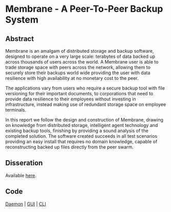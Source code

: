 # Membrane - A Peer-To-Peer Backup System

Abstract
--------

Membrane is an amalgam of distributed storage and backup software, designed to operate on a very large scale: terabytes of data backed up across thousands of users across the world. A Membrane user is able to trade storage space with peers across the network, allowing them to securely store their backups world wide providing the user with data resilience with high availability at no monetary cost to the peer.

The applications vary from users who require a secure backup tool with file versioning for their important documents, to corporations that need to provide data resilience to their employees without investing in infrastructure, instead making use of redundant storage space on employee terminals.

In this report we follow the design and construction of Membrane, drawing on knowledge from distributed storage, intelligent agent technology and existing backup tools, finishing by providing a sound analysis of the completed solution. The software created succeeds in all test scenarios providing an easy install that requires no domain knowledge, capable of reconstructing backed up files directly from the peer swarm.

Disseration
-----------

Available [here](https://github.com/domhauton/dissertation/blob/master/dissertation/dissertation.pdf).

Code
----

[Daemon](https://github.com/domhauton/membraned) | [GUI](https://github.com/domhauton/membrane-gui) | [CLI](https://github.com/domhauton/membrane-cli)

